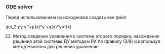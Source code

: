 ### ODE solver

Перед использованием из исходников создать exe файл

gui_2.py y''+p(x)*y'+q(x)*y=f(x)

22. Метод сведение уравнения к системе второго порядка, нахождения решения этой системы ДУ методом РК по правилу (3/8)  и используя метод Ньютона для решения уравнения 
